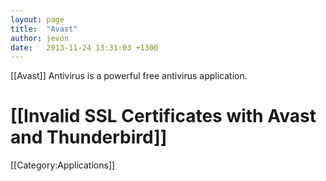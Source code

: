 ```yaml
---
layout: page
title:  "Avast"
author: jevon
date:   2013-11-24 13:31:03 +1300
---
```


[[Avast]] Antivirus is a powerful free antivirus application.

# [[Invalid SSL Certificates with Avast and Thunderbird]]

[[Category:Applications]]